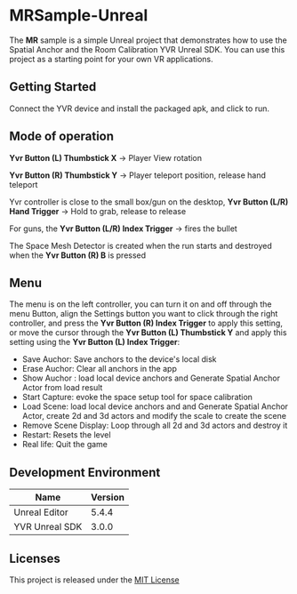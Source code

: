 # MRSample-Unreal

The **MR** sample is a simple Unreal project that demonstrates how to use the Spatial Anchor and the Room Calibration YVR Unreal SDK. You can use this project as a starting point for your own VR applications.

## Getting Started
Connect the YVR device and install the packaged apk, and click to run.

## Mode of operation

**Yvr Button (L) Thumbstick X** -> Player View rotation

**Yvr Button (R) Thumbstick Y** -> Player teleport position, release hand teleport

Yvr controller  is close to the small box/gun on the desktop, **Yvr Button (L/R) Hand Trigger** -> Hold to grab, release to release

For guns, the **Yvr Button (L/R) Index Trigger** -> fires the bullet

The Space Mesh Detector is created when the run starts and destroyed when the **Yvr Button (R) B** is pressed

## Menu

The menu is on the left controller, you can turn it on and off through the menu Button,  align the Settings button you want to click through the right controller,  and press the **Yvr Button (R) Index Trigger** to apply this setting, or move the cursor through the **Yvr Button (L) Thumbstick Y** and apply this setting using the **Yvr Button (L) Index Trigger**:

* Save Auchor: Save anchors to the device's local disk
* Erase Auchor: Clear all anchors in the app
* Show Auchor :  load local device anchors and Generate Spatial Anchor Actor from load result
* Start Capture: evoke the space setup tool for space calibration
* Load Scene:  load local device anchors and and Generate Spatial Anchor Actor, create 2d and 3d actors and modify the scale to create the scene
* Remove Scene Display: Loop through all 2d and 3d actors and destroy it
* Restart: Resets the level
* Real life: Quit the game

## Development Environment
| **Name** | **Version** |
| ----  |  ----      |
| Unreal Editor | 5.4.4 |
| YVR Unreal SDK | 3.0.0 |

## Licenses
This project is released under the [MIT License](https://github.com/YVRDeveloper/MRSample-Unreal/blob/main/LICENSE)